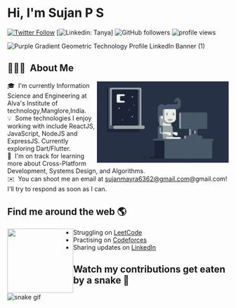 # Hi, I'm Sujan P S

[![Twitter Follow](https://img.shields.io/twitter/follow/Sujan_____?label=Follow)](https://twitter.com/intent/follow?screen_name=Sujan_____)
[![Linkedin: Tanya](https://img.shields.io/badge/-Tanya-blue?style=flat-square&logo=Linkedin&logoColor=white&link=[https://www.linkedin.com/in/tanyarajhans/](https://www.linkedin.com/in/sujan-p-s-4a0415225/))]
![GitHub followers](https://img.shields.io/github/followers/2AM-Coder?label=Follow&style=social)
<img alt = "profile views" src="https://komarev.com/ghpvc/?username=2AM-Coder&color=brightgreen">  

![Purple Gradient Geometric Technology Profile LinkedIn Banner  (1)](https://user-images.githubusercontent.com/61904667/146429293-82261303-fec5-4828-aeba-047883c76f02.png)


## 👨🏻‍💻 &nbsp;About Me

<img alt="Night Coding" src="https://raw.githubusercontent.com/AVS1508/AVS1508/master/assets/Night-Coding.gif" align="right"/>

🎓 &nbsp;I'm currently Information Science and Engineering at Alva's Institute of technology,Manglore,India.\
💡 &nbsp;Some technologies I enjoy working with include ReactJS, JavaScript, NodeJS and ExpressJS. Currently exploring Dart/Flutter.\
🌱 &nbsp;I'm on track for learning more about Cross-Platform Development, Systems Design, and Algorithms.\
✉️ &nbsp;You can shoot me an email at sujanmayra6362@gmail.com@gmail.com! I'll try to respond as soon as I can.



## Find me around the web 🌎 
<a href="https://www.linkedin.com/in/sujan-p-s-4a0415225/"><img align="left" width="150" height="146" src="https://github.com/M0nica/M0nica/blob/main/octomonica/m0nica-octocat-rotating.gif?raw=true"></a>
- Struggling on <a href="https://leetcode.com/sujanmayra6362/">LeetCode</a> 
- Practising on <a href="">Codeforces</a> 
- Sharing updates on <a href="https://www.linkedin.com/in/sujan-p-s-4a0415225/">LinkedIn</a> 

## Watch my contributions get eaten by a snake 🐍
![snake gif](https://github.com/tanyarajhans/Actions/blob/output/github-contribution-grid-snake.svg)
